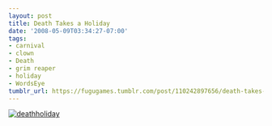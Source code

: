 ```yaml
---
layout: post
title: Death Takes a Holiday
date: '2008-05-09T03:34:27-07:00'
tags:
- carnival
- clown
- Death
- grim reaper
- holiday
- WordsEye
tumblr_url: https://fugugames.tumblr.com/post/110242897656/death-takes-a-holiday
---
```

[![](http://itshardtofondlepenguins.com/wp-content/uploads/2008/05/deathholiday.jpg "deathholiday")](http://itshardtofondlepenguins.com/wp-content/uploads/2008/05/deathholiday.jpg)
